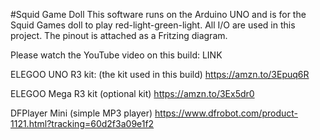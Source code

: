 #Squid Game Doll
This software runs on the Arduino UNO and is for the Squid Games doll to play red-light-green-light. 
All I/O are used in this project.
The pinout is attached as a Fritzing diagram. 

Please watch the YouTube video on this build:
LINK

ELEGOO UNO R3 kit: (the kit used in this build)
https://amzn.to/3Epuq6R

ELEGOO Mega R3 kit (optional kit)
https://amzn.to/3Ex5dr0

DFPlayer Mini (simple MP3 player)
https://www.dfrobot.com/product-1121.html?tracking=60d2f3a09e1f2

